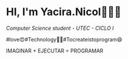 
# HI, I'm Yacira.Nicol👋🏼✨ 
*Computer Science student - UTEC - CICLO I*

#love😍#Technology👩‍💻#Tocreateistoprogram😄

IMAGINAR + EJECUTAR = PROGRAMAR



